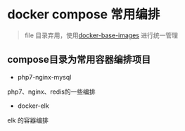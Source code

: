 # docker compose 常用编排

> file 目录弃用，使用[docker-base-images](https://github.com/KINGMJ/docker-base-images) 进行统一管理

## compose目录为常用容器编排项目


- php7-nginx-mysql

php7、nginx、redis的一些编排


- docker-elk

elk 的容器编排


